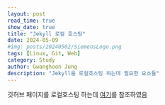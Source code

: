 ```yaml
---
layout: post
read_time: true
show_date: true
title: "Jekyll 로컬 호스팅"
date: 2024-05-09
#img: posts/20240502/SiemensLogo.png
tags: [Linux, Git, Web]
category: Study
author: Gwanghoon Jung
description: "Jekyll을 로컬호스팅 하는데 필요한 요소들"
---
```

깃허브 페이지를 로컬호스팅 하는데 [여기](https://sooeun67.github.io/github/set-up-github-page-with-jekyll/)를 참조하였음